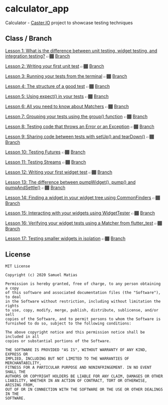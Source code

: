 # calculator_app

Calculator - [Caster.IO](https://caster.io) project to showcase testing techniques

## Class / Branch

[Lesson 1: What is the difference between unit testing, widget testing, and integration testing?](https://caster.io/lessons/lesson-1-what-is-the-difference-between-unit-testing-widget-testing-and-integration-testing) 👉🏾 [Branch](https://github.com/samuelematias/calculator_app/tree/lesson1)

[Lesson 2: Writing your first unit test](https://caster.io/lessons/lesson-2-writing-your-first-unit-test) 👉🏾 [Branch](https://github.com/samuelematias/calculator_app/tree/lesson2)

[Lesson 3: Running your tests from the terminal](https://caster.io/lessons/lesson-3-running-your-tests-from-the-terminal) 👉🏾 [Branch](https://github.com/samuelematias/calculator_app/tree/lesson3)

[Lesson 4: The structure of a good test](https://caster.io/lessons/lesson-4-the-structure-of-a-good-test) 👉🏾 [Branch](https://github.com/samuelematias/calculator_app/tree/lesson4)

[Lesson 5: Using expect() in your tests](https://caster.io/lessons/lesson-5-using-expect-in-your-tests) 👉🏾 [Branch](https://github.com/samuelematias/calculator_app/tree/lesson5)

[Lesson 6: All you need to know about Matchers](https://caster.io/lessons/lesson-6-all-you-need-to-know-about-matchers) 👉🏾 [Branch](https://github.com/samuelematias/calculator_app/tree/lesson6)

[Lesson 7: Grouping your tests using the group() function](https://caster.io/lessons/lesson-7-grouping-your-tests-using-the-group-function) 👉🏾 [Branch](https://github.com/samuelematias/calculator_app/tree/lesson7)

[Lesson 8: Testing code that throws an Error or an Exception](https://caster.io/lessons/lesson-8-testing-code-that-throws-an-error-or-an-exception) 👉🏾 [Branch](https://github.com/samuelematias/calculator_app/tree/lesson8)

[Lesson 9: Sharing code between tests with setUp() and tearDown()](https://caster.io/lessons/lesson-9-sharing-code-between-tests-with-setup-and-teardown) 👉🏾 [Branch](https://github.com/samuelematias/calculator_app/tree/lesson9)

[Lesson 10: Testing Futures](https://caster.io/lessons/lesson-10-testing-futures) 👉🏾 [Branch](https://github.com/samuelematias/calculator_app/tree/lesson10)

[Lesson 11: Testing Streams](https://caster.io/lessons/lesson-11-testing-streams) 👉🏾 [Branch](https://github.com/samuelematias/calculator_app/tree/lesson11)

[Lesson 12: Writing your first widget test](https://caster.io/lessons/lesson-12-writing-your-first-widget-test) 👉🏾 [Branch](https://github.com/samuelematias/calculator_app/tree/lesson12)

[Lesson 13: The difference between pumpWidget(), pump() and pumpAndSettle()](https://caster.io/lessons/lesson-13-the-difference-between-pumpwidget-pump-and-pumpandsettle) 👉🏾 [Branch](https://github.com/samuelematias/calculator_app/tree/lesson13)

[Lesson 14: Finding a widget in your widget tree using CommonFinders](https://caster.io/lessons/lesson-14-finding-a-widget-in-your-widget-tree-using-commonfinders) 👉🏾 [Branch](https://github.com/samuelematias/calculator_app/tree/lesson14)

[Lesson 15: Interacting with your widgets using WidgetTester](https://caster.io/lessons/lesson-15-interacting-with-your-widgets-using-widgettester) 👉🏾 [Branch](https://github.com/samuelematias/calculator_app/tree/lesson15)

[Lesson 16: Verifying your widget tests using a Matcher from flutter_test](https://caster.io/lessons/lesson-16-verifying-your-widget-tests-using-a-matcher-from-flutter_test) 👉🏾 [Branch](https://github.com/samuelematias/calculator_app/tree/lesson16)

[Lesson 17: Testing smaller widgets in isolation](https://caster.io/lessons/-lesson-17-testing-smaller-widgets-in-isolation) 👉🏾 [Branch](https://github.com/samuelematias/calculator_app/tree/lesson17)

## License

```
MIT License

Copyright (c) 2020 Samuel Matias

Permission is hereby granted, free of charge, to any person obtaining a copy
of this software and associated documentation files (the "Software"), to deal
in the Software without restriction, including without limitation the rights
to use, copy, modify, merge, publish, distribute, sublicense, and/or sell
copies of the Software, and to permit persons to whom the Software is
furnished to do so, subject to the following conditions:

The above copyright notice and this permission notice shall be included in all
copies or substantial portions of the Software.

THE SOFTWARE IS PROVIDED "AS IS", WITHOUT WARRANTY OF ANY KIND, EXPRESS OR
IMPLIED, INCLUDING BUT NOT LIMITED TO THE WARRANTIES OF MERCHANTABILITY,
FITNESS FOR A PARTICULAR PURPOSE AND NONINFRINGEMENT. IN NO EVENT SHALL THE
AUTHORS OR COPYRIGHT HOLDERS BE LIABLE FOR ANY CLAIM, DAMAGES OR OTHER
LIABILITY, WHETHER IN AN ACTION OF CONTRACT, TORT OR OTHERWISE, ARISING FROM,
OUT OF OR IN CONNECTION WITH THE SOFTWARE OR THE USE OR OTHER DEALINGS IN THE
SOFTWARE.
```
